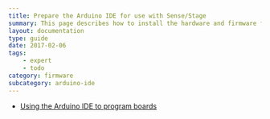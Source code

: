 ```yaml
---
title: Prepare the Arduino IDE for use with Sense/Stage
summary: This page describes how to install the hardware and firmware files for the Arduino IDE
layout: documentation
type: guide
date: 2017-02-06
tags: 
    - expert
    - todo
category: firmware
subcategory: arduino-ide
---
```



* [Using the Arduino IDE to program boards](https://docs.sensestage.eu/old/preparing-the-arduino-ide-for-use-with-sensestage)
